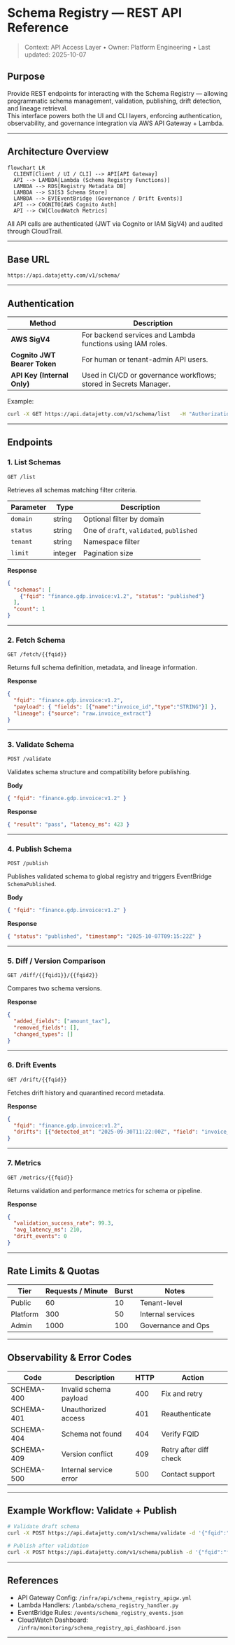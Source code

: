 # Schema Registry — REST API Reference
> Context: API Access Layer • Owner: Platform Engineering • Last updated: 2025-10-07

## Purpose
Provide REST endpoints for interacting with the Schema Registry — allowing programmatic schema management, validation, publishing, drift detection, and lineage retrieval.  
This interface powers both the UI and CLI layers, enforcing authentication, observability, and governance integration via AWS API Gateway + Lambda.

---

## Architecture Overview
```mermaid
flowchart LR
  CLIENT[Client / UI / CLI] --> API[API Gateway]
  API --> LAMBDA[Lambda (Schema Registry Functions)]
  LAMBDA --> RDS[Registry Metadata DB]
  LAMBDA --> S3[S3 Schema Store]
  LAMBDA --> EV[EventBridge (Governance / Drift Events)]
  API --> COGNITO[AWS Cognito Auth]
  API --> CW[CloudWatch Metrics]
```
All API calls are authenticated (JWT via Cognito or IAM SigV4) and audited through CloudTrail.

---

## Base URL
```
https://api.datajetty.com/v1/schema/
```

---

## Authentication
| Method | Description |
|---|---|
| **AWS SigV4** | For backend services and Lambda functions using IAM roles. |
| **Cognito JWT Bearer Token** | For human or tenant-admin API users. |
| **API Key (Internal Only)** | Used in CI/CD or governance workflows; stored in Secrets Manager. |

Example:
```bash
curl -X GET https://api.datajetty.com/v1/schema/list   -H "Authorization: Bearer <JWT_TOKEN>"
```

---

## Endpoints

### 1. List Schemas
```
GET /list
```
Retrieves all schemas matching filter criteria.

| Parameter | Type | Description |
|---|---|---|
| `domain` | string | Optional filter by domain |
| `status` | string | One of `draft`, `validated`, `published` |
| `tenant` | string | Namespace filter |
| `limit` | integer | Pagination size |

**Response**
```json
{
  "schemas": [
    {"fqid": "finance.gdp.invoice:v1.2", "status": "published"}
  ],
  "count": 1
}
```

---

### 2. Fetch Schema
```
GET /fetch/{{fqid}}
```
Returns full schema definition, metadata, and lineage information.

**Response**
```json
{
  "fqid": "finance.gdp.invoice:v1.2",
  "payload": { "fields": [{"name":"invoice_id","type":"STRING"}] },
  "lineage": {"source": "raw.invoice_extract"}
}
```

---

### 3. Validate Schema
```
POST /validate
```
Validates schema structure and compatibility before publishing.

**Body**
```json
{ "fqid": "finance.gdp.invoice:v1.2" }
```

**Response**
```json
{ "result": "pass", "latency_ms": 423 }
```

---

### 4. Publish Schema
```
POST /publish
```
Publishes validated schema to global registry and triggers EventBridge `SchemaPublished`.

**Body**
```json
{ "fqid": "finance.gdp.invoice:v1.2" }
```

**Response**
```json
{ "status": "published", "timestamp": "2025-10-07T09:15:22Z" }
```

---

### 5. Diff / Version Comparison
```
GET /diff/{{fqid1}}/{{fqid2}}
```
Compares two schema versions.

**Response**
```json
{
  "added_fields": ["amount_tax"],
  "removed_fields": [],
  "changed_types": []
}
```

---

### 6. Drift Events
```
GET /drift/{{fqid}}
```
Fetches drift history and quarantined record metadata.

**Response**
```json
{
  "fqid": "finance.gdp.invoice:v1.2",
  "drifts": [{"detected_at": "2025-09-30T11:22:00Z", "field": "invoice_region"}]
}
```

---

### 7. Metrics
```
GET /metrics/{{fqid}}
```
Returns validation and performance metrics for schema or pipeline.

**Response**
```json
{
  "validation_success_rate": 99.3,
  "avg_latency_ms": 210,
  "drift_events": 0
}
```

---

## Rate Limits & Quotas
| Tier | Requests / Minute | Burst | Notes |
|---|---|---|---|
| Public | 60 | 10 | Tenant-level |
| Platform | 300 | 50 | Internal services |
| Admin | 1000 | 100 | Governance and Ops |

---

## Observability & Error Codes
| Code | Description | HTTP | Action |
|---|---|---|---|
| SCHEMA-400 | Invalid schema payload | 400 | Fix and retry |
| SCHEMA-401 | Unauthorized access | 401 | Reauthenticate |
| SCHEMA-404 | Schema not found | 404 | Verify FQID |
| SCHEMA-409 | Version conflict | 409 | Retry after diff check |
| SCHEMA-500 | Internal service error | 500 | Contact support |

---

## Example Workflow: Validate + Publish
```bash
# Validate draft schema
curl -X POST https://api.datajetty.com/v1/schema/validate -d '{"fqid":"finance.gdp.invoice:v1.2"}'

# Publish after validation
curl -X POST https://api.datajetty.com/v1/schema/publish -d '{"fqid":"finance.gdp.invoice:v1.2"}'
```

---

## References
- API Gateway Config: `/infra/api/schema_registry_apigw.yml`  
- Lambda Handlers: `/lambda/schema_registry_handler.py`  
- EventBridge Rules: `/events/schema_registry_events.json`  
- CloudWatch Dashboard: `/infra/monitoring/schema_registry_api_dashboard.json`  

---
